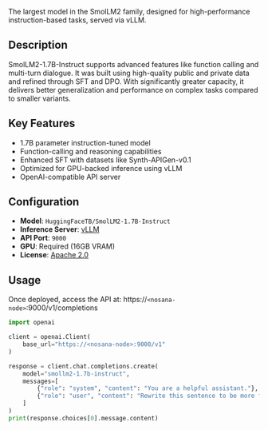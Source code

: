 The largest model in the SmolLM2 family, designed for high-performance instruction-based tasks, served via vLLM.

## Description

SmolLM2-1.7B-Instruct supports advanced features like function calling and multi-turn dialogue. It was built using high-quality public and private data and refined through SFT and DPO. With significantly greater capacity, it delivers better generalization and performance on complex tasks compared to smaller variants.

## Key Features

- 1.7B parameter instruction-tuned model
- Function-calling and reasoning capabilities
- Enhanced SFT with datasets like Synth-APIGen-v0.1
- Optimized for GPU-backed inference using vLLM
- OpenAI-compatible API server

## Configuration

- **Model**: `HuggingFaceTB/SmolLM2-1.7B-Instruct`
- **Inference Server**: [vLLM](https://github.com/vllm-project/vllm)
- **API Port**: `9000`
- **GPU**: Required (16GB VRAM)
- **License**: [Apache 2.0](https://www.apache.org/licenses/LICENSE-2.0)

## Usage

Once deployed, access the API at: https://`<nosana-node>`:9000/v1/completions

```python
import openai

client = openai.Client(
    base_url="https://<nosana-node>:9000/v1"
)

response = client.chat.completions.create(
    model="smollm2-1.7b-instruct",
    messages=[
        {"role": "system", "content": "You are a helpful assistant."},
        {"role": "user", "content": "Rewrite this sentence to be more formal."}
    ]
)
print(response.choices[0].message.content)
```